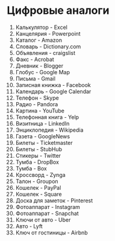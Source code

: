 # Цифровые аналоги

1. Калькулятор          - Excel
2. Канцелярия           - Powerpoint
3. Каталог              - Amazon
4. Словарь              - Dictionary.com
5. Объявления           - craigslist
6. Факс                 - Acrobat
7. Дневник              - Blogger
8. Глобус               - Google Map
9. Письма               - Gmail
10. Записная книжка     - Facebook
11. Календарь           - Google Calendar
12. Телефон             - Skype
13. Радио               - Pandora
14. Картина             - YouTube
15. Телефонная книга    - Yelp
16. Визитница           - LinkedIn
17. Энциклопедия        - Wikipedia
18. Газета              - GoogleNews
19. Билеты              - Ticketmaster
20. Билеты              - StubHub
21. Стикеры             - Twitter
22. Тумба               - DropBox
23. Тумба               - Box
24. Кроссворд           - Zynga
25. Талон               - Groupon
26. Кошелек             - PayPal
27. Кошелек             - Square
28. Доска для заметок   - Pinterest
29. Фотоаппарат         - Instagram
30. Фотоаппарат         - Snapchat
31. Ключи от авто       - Uber
32. Авто                - Lyft
33. Ключ от гостиницы   - Airbnb
